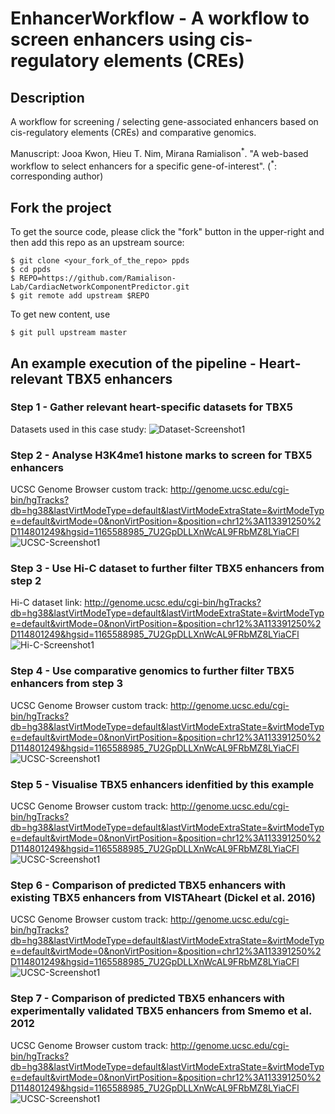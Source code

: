 # EnhancerWorkflow -  A workflow to screen enhancers using cis-regulatory elements (CREs)
## Description
A workflow for screening / selecting gene-associated enhancers based on cis-regulatory elements (CREs) and comparative genomics.

Manuscript: Jooa Kwon, Hieu T. Nim, Mirana Ramialison<sup>*</sup>. "A web-based workflow to select enhancers for a specific gene-of-interest". (<sup>\*</sup>: corresponding author)

## Fork the project
To get the source code, please click the "fork" button in the upper-right and then add this repo as an upstream source:

````
$ git clone <your_fork_of_the_repo> ppds
$ cd ppds
$ REPO=https://github.com/Ramialison-Lab/CardiacNetworkComponentPredictor.git
$ git remote add upstream $REPO
````

To get new content, use 
````
$ git pull upstream master 
````

## An example execution of the pipeline - Heart-relevant TBX5 enhancers
### Step 1 - Gather relevant heart-specific datasets for TBX5
Datasets used in this case study:
![Dataset-Screenshot1](https://github.com/Ramialison-Lab/EnhancerWorkflow/raw/main/images/Dataset-Screenshot1.png)

### Step 2 - Analyse H3K4me1 histone marks to screen for TBX5 enhancers
UCSC Genome Browser custom track: http://genome.ucsc.edu/cgi-bin/hgTracks?db=hg38&lastVirtModeType=default&lastVirtModeExtraState=&virtModeType=default&virtMode=0&nonVirtPosition=&position=chr12%3A113391250%2D114801249&hgsid=1165588985_7U2GpDLLXnWcAL9FRbMZ8LYiaCFl
![UCSC-Screenshot1](https://github.com/Ramialison-Lab/EnhancerWorkflow/raw/main/images/UCSC-Screenshot1.png)

### Step 3 - Use Hi-C dataset to further filter TBX5 enhancers from step 2
Hi-C dataset link: http://genome.ucsc.edu/cgi-bin/hgTracks?db=hg38&lastVirtModeType=default&lastVirtModeExtraState=&virtModeType=default&virtMode=0&nonVirtPosition=&position=chr12%3A113391250%2D114801249&hgsid=1165588985_7U2GpDLLXnWcAL9FRbMZ8LYiaCFl
![Hi-C-Screenshot1](https://github.com/Ramialison-Lab/EnhancerWorkflow/raw/main/images/Hi-C-Screenshot1.png)

### Step 4 - Use comparative genomics to further filter TBX5 enhancers from step 3
UCSC Genome Browser custom track: http://genome.ucsc.edu/cgi-bin/hgTracks?db=hg38&lastVirtModeType=default&lastVirtModeExtraState=&virtModeType=default&virtMode=0&nonVirtPosition=&position=chr12%3A113391250%2D114801249&hgsid=1165588985_7U2GpDLLXnWcAL9FRbMZ8LYiaCFl
![UCSC-Screenshot1](https://github.com/Ramialison-Lab/EnhancerWorkflow/raw/main/images/UCSC-Screenshot1.png)

### Step 5 - Visualise TBX5 enhancers idenfitied by this example 
UCSC Genome Browser custom track: http://genome.ucsc.edu/cgi-bin/hgTracks?db=hg38&lastVirtModeType=default&lastVirtModeExtraState=&virtModeType=default&virtMode=0&nonVirtPosition=&position=chr12%3A113391250%2D114801249&hgsid=1165588985_7U2GpDLLXnWcAL9FRbMZ8LYiaCFl
![UCSC-Screenshot1](https://github.com/Ramialison-Lab/EnhancerWorkflow/raw/main/images/UCSC-Screenshot1.png)

### Step 6 - Comparison of predicted TBX5 enhancers with existing TBX5 enhancers from VISTAheart (Dickel et al. 2016)
UCSC Genome Browser custom track: http://genome.ucsc.edu/cgi-bin/hgTracks?db=hg38&lastVirtModeType=default&lastVirtModeExtraState=&virtModeType=default&virtMode=0&nonVirtPosition=&position=chr12%3A113391250%2D114801249&hgsid=1165588985_7U2GpDLLXnWcAL9FRbMZ8LYiaCFl
![UCSC-Screenshot1](https://github.com/Ramialison-Lab/EnhancerWorkflow/raw/main/images/UCSC-Screenshot1.png)

### Step 7 - Comparison of predicted TBX5 enhancers with experimentally validated TBX5 enhancers from Smemo et al. 2012
UCSC Genome Browser custom track: http://genome.ucsc.edu/cgi-bin/hgTracks?db=hg38&lastVirtModeType=default&lastVirtModeExtraState=&virtModeType=default&virtMode=0&nonVirtPosition=&position=chr12%3A113391250%2D114801249&hgsid=1165588985_7U2GpDLLXnWcAL9FRbMZ8LYiaCFl
![UCSC-Screenshot1](https://github.com/Ramialison-Lab/EnhancerWorkflow/raw/main/images/UCSC-Screenshot1.png)
